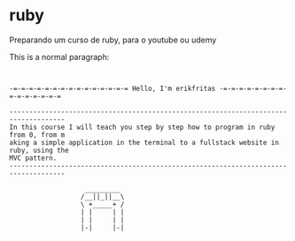 # ruby
Preparando um curso de ruby, para o youtube ou udemy

<p>This is a normal paragraph:</p>

<pre>
<code align="center">

-=-=-=-=-=-=-=-=-=-=-=-=-=-=-= Hello, I'm erikfritas -=-=-=-=-=-=-=-=-=-=-=-=-=-=-=

------------------------------------------------------------------------------------
In this course I will teach you step by step how to program in ruby from 0, from m
aking a simple application in the terminal to a fullstack website in ruby, using the 
MVC pattern.
------------------------------------------------------------------------------------

				   _________
				  /__||_||__\
				  \ +_____+ /
				  | |     | |
				  | |     | |
				  |-|     |-|
</code>
</pre>

